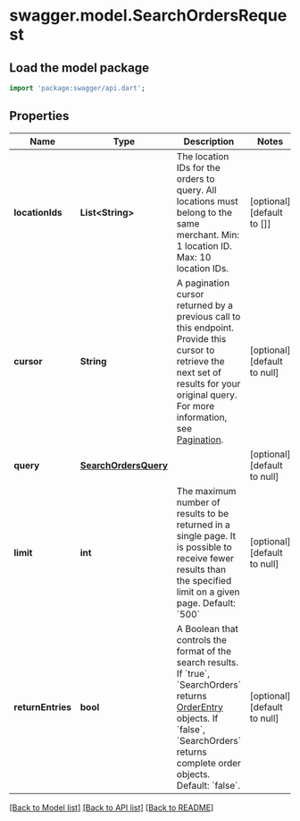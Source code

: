 # swagger.model.SearchOrdersRequest

## Load the model package
```dart
import 'package:swagger/api.dart';
```

## Properties
Name | Type | Description | Notes
------------ | ------------- | ------------- | -------------
**locationIds** | **List&lt;String&gt;** | The location IDs for the orders to query. All locations must belong to the same merchant.  Min: 1 location ID.  Max: 10 location IDs. | [optional] [default to []]
**cursor** | **String** | A pagination cursor returned by a previous call to this endpoint. Provide this cursor to retrieve the next set of results for your original query. For more information, see [Pagination](https://developer.squareup.com/docs/build-basics/common-api-patterns/pagination). | [optional] [default to null]
**query** | [**SearchOrdersQuery**](SearchOrdersQuery.md) |  | [optional] [default to null]
**limit** | **int** | The maximum number of results to be returned in a single page. It is possible to receive fewer results than the specified limit on a given page.  Default: &#x60;500&#x60; | [optional] [default to null]
**returnEntries** | **bool** | A Boolean that controls the format of the search results. If &#x60;true&#x60;, &#x60;SearchOrders&#x60; returns [OrderEntry](https://developer.squareup.com/reference/square_2023-12-13/objects/OrderEntry) objects. If &#x60;false&#x60;, &#x60;SearchOrders&#x60; returns complete order objects.  Default: &#x60;false&#x60;. | [optional] [default to null]

[[Back to Model list]](../README.md#documentation-for-models) [[Back to API list]](../README.md#documentation-for-api-endpoints) [[Back to README]](../README.md)

